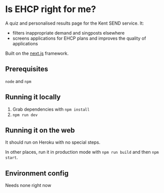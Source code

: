 # Is EHCP right for me?

A quiz and personalised results page for the Kent SEND service. It:

* filters inappropriate demand and singposts elsewhere
* screens applications for EHCP plans and improves the quality of applications

Built on the [next.js](https://github.com/zeit/next.js) framework.

## Prerequisites

`node` and `npm`

## Running it locally

1. Grab dependencies with `npm install`
2. `npm run dev`

## Running it on the web

It should run on Heroku with no special steps.

In other places, run it in production mode with `npm run build` and then `npm start`.

## Environment config

Needs none right now